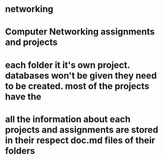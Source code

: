 # networking

# Computer Networking assignments and projects

# each folder it it's own project. databases won't be given they need to be created. most of the projects have the 

# all the information about each projects and assignments are stored in their respect doc.md files of their folders 